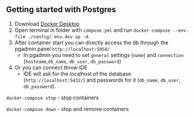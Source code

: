 ## Getting started with Postgres

1) Download [Docker Desktop](https://docs.docker.com/engine/install/)
2) Open terminal in folder with `compose.yml` and run `docker-compose --env-file ./config/.env.dev up -d`.
3) After container start you can directly access the db through the pgadmin panel `http://localhost:5050/`
    - In pgadmin you need to set `general` settings (`name`) and `connection` (`hostname`,`db_name`, `db_user`, `db_password`)
4) Or you can connect throw IDE
    - IDE will ask for the localhost of the database (`http://localhost:5432/`) and passwords for it (`db_name`, `db_user`, `db_password`).

`docker-compose stop` - stop containers

`docker-compose down` - stop and remove containers